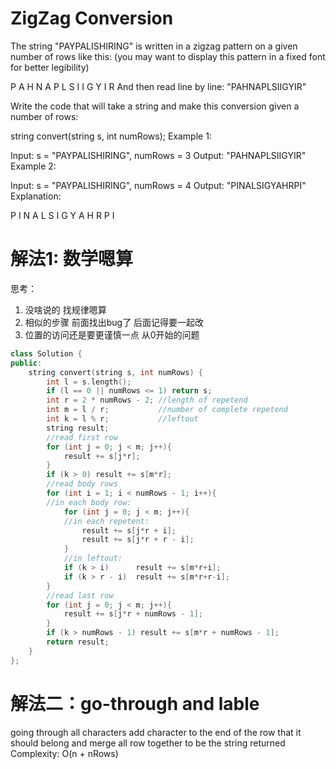 # ZigZag Conversion
The string "PAYPALISHIRING" is written in a zigzag pattern on a given number of rows like this: (you may want to display this pattern in a fixed font for better legibility)

P   A   H   N
A P L S I I G
Y   I   R
And then read line by line: "PAHNAPLSIIGYIR"

Write the code that will take a string and make this conversion given a number of rows:

string convert(string s, int numRows);
Example 1:

Input: s = "PAYPALISHIRING", numRows = 3
Output: "PAHNAPLSIIGYIR"
Example 2:

Input: s = "PAYPALISHIRING", numRows = 4
Output: "PINALSIGYAHRPI"
Explanation:

P     I    N
A   L S  I G
Y A   H R
P     I

# 解法1: 数学嗯算
思考：
1. 没啥说的 找规律嗯算
2. 相似的步骤 前面找出bug了 后面记得要一起改
3. 位置的访问还是要更谨慎一点 从0开始的问题
```c++
class Solution {
public:
    string convert(string s, int numRows) {
        int l = s.length();
        if (l == 0 || numRows <= 1) return s;
        int r = 2 * numRows - 2; //length of repetend
        int m = l / r;           //number of complete repetend
        int k = l % r;           //leftout
        string result;
        //read first row
        for (int j = 0; j < m; j++){
            result += s[j*r];
        }
        if (k > 0) result += s[m*r];
        //read body rows
        for (int i = 1; i < numRows - 1; i++){
        //in each body row:
            for (int j = 0; j < m; j++){
            //in each repetent:
                result += s[j*r + i];
                result += s[j*r + r - i];
            }
            //in leftout:
            if (k > i)      result += s[m*r+i];
            if (k > r - i)  result += s[m*r+r-i];
        }
        //read last row
        for (int j = 0; j < m; j++){
            result += s[j*r + numRows - 1];
        }
        if (k > numRows - 1) result += s[m*r + numRows - 1];
        return result;
    }
};
```

# 解法二：go-through and lable
going through all characters
add character to the end of the row that it should belong
and merge all row together to be the string returned
Complexity: O(n + nRows)